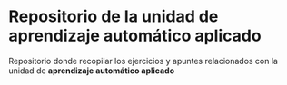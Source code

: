 # Repositorio de la unidad de aprendizaje automático aplicado
Repositorio donde recopilar los ejercicios y apuntes relacionados con la unidad de **aprendizaje automático aplicado**
